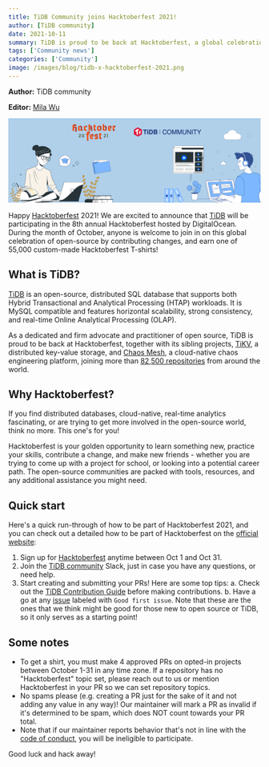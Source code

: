 ```yaml
---
title: TiDB Community joins Hacktoberfest 2021!
author: [TiDB community]
date: 2021-10-11
summary: TiDB is proud to be back at Hacktoberfest, a global celebration of open-source and technology. Join us and make contributions, whoever you are, whatever your experience, to the ever-growing TiDB community!
tags: ['Community news']
categories: ['Community']
image: /images/blog/tidb-x-hacktoberfest-2021.png
---
```


**Author:** TiDB community

**Editor:** [Mila Wu](https://github.com/milasuperstar)

![TiDB Hacktoberfest 2021](media/tidb-x-hacktoberfest-2021.png)

Happy [Hacktoberfest](https://hacktoberfest.digitalocean.com/) 2021! We are excited to announce that [TiDB](https://github.com/pingcap/tidb) will be participating in the 8th annual Hacktoberfest hosted by DigitalOcean. During the month of October, anyone is welcome to join in on this global celebration of open-source by contributing changes, and earn one of 55,000 custom-made Hacktoberfest T-shirts! 

## What is TiDB?

[TiDB](https://pingcap.com/products/tidb) is an open-source, distributed SQL database that supports both Hybrid Transactional and Analytical Processing (HTAP) workloads. It is MySQL compatible and features horizontal scalability, strong consistency, and real-time Online Analytical Processing (OLAP).

As a dedicated and firm advocate and practitioner of open source, TiDB is proud to be back at Hacktoberfest, together with its sibling projects, [TiKV](https://github.com/tikv/tikv), a distributed key-value storage, and [Chaos Mesh](https://github.com/chaos-mesh/chaos-mesh), a cloud-native chaos engineering platform, joining more than [82,500 repositories](https://github.com/topics/hacktoberfest) from around the world.

## Why Hacktoberfest?

If you find distributed databases, cloud-native, real-time analytics fascinating, or are trying to get more involved in the open-source world, think no more. This one's for you!

Hacktoberfest is your golden opportunity to learn something new, practice your skills, contribute a change, and make new friends - whether you are trying to come up with a project for school, or looking into a potential career path. The open-source communities are packed with tools, resources, and any additional assistance you might need.

## Quick start

Here's a quick run-through of how to be part of Hacktoberfest 2021, and you can check out a detailed how to be part of Hacktoberfest on the [official website](https://hacktoberfest.digitalocean.com/resources/participation):

1. Sign up for [Hacktoberfest](https://hacktoberfest.digitalocean.com/) anytime between Oct 1 and Oct 31.
2. Join the [TiDB community](https://join.slack.com/t/tidbcommunity/shared_invite/zt-9vpzdqh2-8LsybcK0US_nqwvfAjSU5A) Slack, just in case you have any questions, or need help.
3. Start creating and submitting your PRs! Here are some top tips: 
    a. Check out the [TiDB Contribution Guide](https://github.com/pingcap/community/blob/master/contributors/README.md) before making contributions.
    b. Have a go at any [issue](https://github.com/pingcap) labeled with `Good first issue`. Note that these are the ones that we think might be good for those new to open source or TiDB, so it only serves as a starting point!

## Some notes

* To get a shirt, you must make 4 approved PRs on opted-in projects between October 1-31 in any time zone. If a repository has no "Hacktoberfest" topic set, please reach out to us or mention Hacktoberfest in your PR so we can set repository topics.
* No spams please (e.g. creating a PR just for the sake of it and not adding any value in any way)! Our maintainer will mark a PR as invalid if it's determined to be spam, which does NOT count towards your PR total.
* Note that if our maintainer reports behavior that's not in line with the [code of conduct](https://github.com/pingcap/tidb/blob/master/CODE_OF_CONDUCT.md), you will be ineligible to participate.

Good luck and hack away! 
